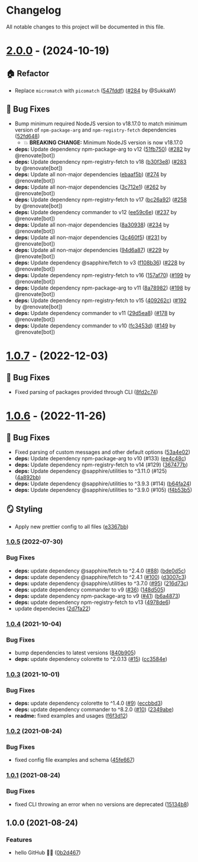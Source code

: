 # Changelog

All notable changes to this project will be documented in this file.

# [2.0.0](https://github.com/favware/npm-deprecate/compare/v1.0.7...v2.0.0) - (2024-10-19)

## 🏠 Refactor

- Replace `micromatch` with `picomatch` ([547fddf](https://github.com/favware/npm-deprecate/commit/547fddf77831f61670e0930b6565082b47e96e7e)) ([#284](https://github.com/favware/npm-deprecate/pull/284) by @SukkaW)

## 🐛 Bug Fixes

- Bump minimum required NodeJS version to v18.17.0 to match minimum version of `npm-package-arg` and `npm-registry-fetch` dependencies ([52fd648](https://github.com/favware/npm-deprecate/commit/52fd64897853e81dd63a33fc9dac5c070a1404c0))
  - 💥 **BREAKING CHANGE:** Minimum NodeJS version is now v18.17.0
- **deps:** Update dependency npm-package-arg to v12 ([51fb750](https://github.com/favware/npm-deprecate/commit/51fb750c9cd150e5104c9e6eb20527c56d96d41a)) ([#282](https://github.com/favware/npm-deprecate/pull/282) by @renovate[bot])
- **deps:** Update dependency npm-registry-fetch to v18 ([b30f3e8](https://github.com/favware/npm-deprecate/commit/b30f3e8258d972b2c7497e6f01da77638bbbe85f)) ([#283](https://github.com/favware/npm-deprecate/pull/283) by @renovate[bot])
- **deps:** Update all non-major dependencies ([ebaaf5b](https://github.com/favware/npm-deprecate/commit/ebaaf5bf3101c128521d596965fe09454919db4a)) ([#274](https://github.com/favware/npm-deprecate/pull/274) by @renovate[bot])
- **deps:** Update all non-major dependencies ([3c712e1](https://github.com/favware/npm-deprecate/commit/3c712e11c2bc042f46c0978ac0ab3bb65253488f)) ([#262](https://github.com/favware/npm-deprecate/pull/262) by @renovate[bot])
- **deps:** Update dependency npm-registry-fetch to v17 ([bc26a92](https://github.com/favware/npm-deprecate/commit/bc26a925e9b471363e06664763d97ce51a20dcf3)) ([#258](https://github.com/favware/npm-deprecate/pull/258) by @renovate[bot])
- **deps:** Update dependency commander to v12 ([ee59c6e](https://github.com/favware/npm-deprecate/commit/ee59c6eb31c9ff52c795926bbbef93df683a7837)) ([#237](https://github.com/favware/npm-deprecate/pull/237) by @renovate[bot])
- **deps:** Update all non-major dependencies ([8a30938](https://github.com/favware/npm-deprecate/commit/8a30938335d8dfe0ad1a321fc4ac23d9d52f35e3)) ([#234](https://github.com/favware/npm-deprecate/pull/234) by @renovate[bot])
- **deps:** Update all non-major dependencies ([3c460f5](https://github.com/favware/npm-deprecate/commit/3c460f5ffa7e740855d1ae581a486158111ee3f2)) ([#231](https://github.com/favware/npm-deprecate/pull/231) by @renovate[bot])
- **deps:** Update all non-major dependencies ([94d6a87](https://github.com/favware/npm-deprecate/commit/94d6a87e122b89ff8cd2f67e32ac6ce79f3c35e2)) ([#229](https://github.com/favware/npm-deprecate/pull/229) by @renovate[bot])
- **deps:** Update dependency @sapphire/fetch to v3 ([f108b36](https://github.com/favware/npm-deprecate/commit/f108b36886382236496c5517b7326b5de3233036)) ([#228](https://github.com/favware/npm-deprecate/pull/228) by @renovate[bot])
- **deps:** Update dependency npm-registry-fetch to v16 ([157af70](https://github.com/favware/npm-deprecate/commit/157af706b75da717f53be340aabe3ca5744b038f)) ([#199](https://github.com/favware/npm-deprecate/pull/199) by @renovate[bot])
- **deps:** Update dependency npm-package-arg to v11 ([8a78982](https://github.com/favware/npm-deprecate/commit/8a78982806a85513caaaffecfdfadea7b838ea8a)) ([#198](https://github.com/favware/npm-deprecate/pull/198) by @renovate[bot])
- **deps:** Update dependency npm-registry-fetch to v15 ([409262c](https://github.com/favware/npm-deprecate/commit/409262c73bb355db2793c44226a5347d93da1917)) ([#192](https://github.com/favware/npm-deprecate/pull/192) by @renovate[bot])
- **deps:** Update dependency commander to v11 ([29d5ea8](https://github.com/favware/npm-deprecate/commit/29d5ea8e143121fdbeb4dd4ea5335c8b73a63eed)) ([#178](https://github.com/favware/npm-deprecate/pull/178) by @renovate[bot])
- **deps:** Update dependency commander to v10 ([fc3453d](https://github.com/favware/npm-deprecate/commit/fc3453d99d6d5bcccac470c8d2abd047afeac14d)) ([#149](https://github.com/favware/npm-deprecate/pull/149) by @renovate[bot])

# [1.0.7](https://github.com/favware/npm-deprecate/compare/v1.0.6...v1.0.7) - (2022-12-03)

## 🐛 Bug Fixes

- Fixed parsing of packages provided through CLI ([8fd2c74](https://github.com/favware/npm-deprecate/commit/8fd2c745108f2993e8e2b2d1d2ff0f71cdd89987))

# [1.0.6](https://github.com/favware/npm-deprecate/compare/v1.0.5...v1.0.6) - (2022-11-26)

## 🐛 Bug Fixes

- Fixed parsing of custom messages and other default options ([53a4e02](https://github.com/favware/npm-deprecate/commit/53a4e02f7a327e07fc0ad448c21eff4b63609687))
- **deps:** Update dependency npm-package-arg to v10 (#133) ([ee4c48c](https://github.com/favware/npm-deprecate/commit/ee4c48c9a2b6cc97499acfb410d88206b935ec5b))
- **deps:** Update dependency npm-registry-fetch to v14 (#129) ([367477b](https://github.com/favware/npm-deprecate/commit/367477ba7aca06d19f6d7285b3fc09e0c147e170))
- **deps:** Update dependency @sapphire/utilities to ^3.11.0 (#125) ([4a892bb](https://github.com/favware/npm-deprecate/commit/4a892bb979398e81a43498f86c67782e1134c21e))
- **deps:** Update dependency @sapphire/utilities to ^3.9.3 (#114) ([b64fa24](https://github.com/favware/npm-deprecate/commit/b64fa24f1ddb03822e72c150a72e7c2909e57904))
- **deps:** Update dependency @sapphire/utilities to ^3.9.0 (#105) ([f4b53b5](https://github.com/favware/npm-deprecate/commit/f4b53b5d6b0521eba28180890c9f438ebdbc52aa))

## 🪞 Styling

- Apply new prettier config to all files ([e3367bb](https://github.com/favware/npm-deprecate/commit/e3367bb65adf314e8e32d1242c6aafdc2b692c6b))

### [1.0.5](https://github.com/favware/npm-deprecate/compare/v1.0.4...v1.0.5) (2022-07-30)

### Bug Fixes

-   **deps:** update dependency @sapphire/fetch to ^2.4.0 ([#88](https://github.com/favware/npm-deprecate/issues/88)) ([bde0d5c](https://github.com/favware/npm-deprecate/commit/bde0d5c1f2dd3cc5cb22207986a2a721779591a3))
-   **deps:** update dependency @sapphire/fetch to ^2.4.1 ([#100](https://github.com/favware/npm-deprecate/issues/100)) ([d3007c3](https://github.com/favware/npm-deprecate/commit/d3007c30b2996ccf5b3355758e2c326263188ab4))
-   **deps:** update dependency @sapphire/utilities to ^3.7.0 ([#95](https://github.com/favware/npm-deprecate/issues/95)) ([216d73c](https://github.com/favware/npm-deprecate/commit/216d73cd8a0adc41a277c23f12b1af94d0118167))
-   **deps:** update dependency commander to v9 ([#36](https://github.com/favware/npm-deprecate/issues/36)) ([148d505](https://github.com/favware/npm-deprecate/commit/148d50510895cda2f337dcfa2ddc7d73fe86fcbd))
-   **deps:** update dependency npm-package-arg to v9 ([#41](https://github.com/favware/npm-deprecate/issues/41)) ([b6a4873](https://github.com/favware/npm-deprecate/commit/b6a48733d2cdbada621564f4165815fff40d6a03))
-   **deps:** update dependency npm-registry-fetch to v13 ([4978de6](https://github.com/favware/npm-deprecate/commit/4978de676c36de4efbf00b6b0d2df957fe081d15))
-   update dependecies ([2d7fa22](https://github.com/favware/npm-deprecate/commit/2d7fa223bb6cf02ba11107b295a423d256b97308))

### [1.0.4](https://github.com/favware/npm-deprecate/compare/v1.0.3...v1.0.4) (2021-10-04)

### Bug Fixes

-   bump dependencies to latest versions ([840b905](https://github.com/favware/npm-deprecate/commit/840b905979eb0ce84b659e3dfb73d197dd2ed34e))
-   **deps:** update dependency colorette to ^2.0.13 ([#15](https://github.com/favware/npm-deprecate/issues/15)) ([cc3584e](https://github.com/favware/npm-deprecate/commit/cc3584e7ff44c1f8ade2c8aec8edb03c2dc93f33))

### [1.0.3](https://github.com/favware/npm-deprecate/compare/v1.0.2...v1.0.3) (2021-10-01)

### Bug Fixes

-   **deps:** update dependency colorette to ^1.4.0 ([#9](https://github.com/favware/npm-deprecate/issues/9)) ([eccbbd3](https://github.com/favware/npm-deprecate/commit/eccbbd32f5aa7409323a69f6790559bde1da57b0))
-   **deps:** update dependency commander to ^8.2.0 ([#10](https://github.com/favware/npm-deprecate/issues/10)) ([2349abe](https://github.com/favware/npm-deprecate/commit/2349abec81b7d0793a379155c8ecfd0ffc56adee))
-   **readme:** fixed examples and usages ([f6f3d12](https://github.com/favware/npm-deprecate/commit/f6f3d1242f35e8979dfb2f01841b820dbb531d1c))

### [1.0.2](https://github.com/favware/npm-deprecate/compare/v1.0.1...v1.0.2) (2021-08-24)

### Bug Fixes

-   fixed config file examples and schema ([45fe667](https://github.com/favware/npm-deprecate/commit/45fe66760205c715fa3d2f24b46bb2b3031e06d4))

### [1.0.1](https://github.com/favware/npm-deprecate/compare/v1.0.0...v1.0.1) (2021-08-24)

### Bug Fixes

-   fixed CLI throwing an error when no versions are deprecated ([15134b8](https://github.com/favware/npm-deprecate/commit/15134b8f116219a33898bde89fdcd9d68a1cc85d))

## 1.0.0 (2021-08-24)

### Features

-   hello GitHub 🎉🎉 ([0b2d467](https://github.com/favware/npm-deprecate/commit/0b2d467a35d77c25c3fa2a67d4f0f89e150c73e2))
